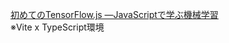[初めてのTensorFlow.js ―JavaScriptで学ぶ機械学習](https://www.oreilly.co.jp/books/9784873119939/)  
※Vite x TypeScript環境